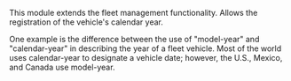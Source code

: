 This module extends the fleet management functionality. Allows the
registration of the vehicle's calendar year.

One example is the difference between the use of "model-year" and
"calendar-year" in describing the year of a fleet vehicle. Most of the
world uses calendar-year to designate a vehicle date; however, the U.S.,
Mexico, and Canada use model-year.
